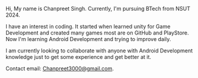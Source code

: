 Hi, My name is Chanpreet Singh. Currently, I'm pursuing BTech from NSUT 2024.

I have an interest in coding. It started when learned unity for Game Development and created many games most are on GitHub and PlayStore. 
Now I'm learning Android Development and trying to improve daily.

I am currently looking to collaborate with anyone with Android Development knowledge just to get some experience and get better at it.

Contact email: Chanpreet3000@gmail.com.
